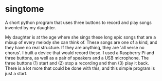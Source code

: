 # singtome
A short python program that uses three buttons to record and play songs invented by my daughter.

My daughter is at the age where she sings these long epic songs that are a mixup of every melody she can think of.  These songs are one of a kind, and they have no real structure.  If they are anything, they are 'all verse no chorus'.  I built a device that would record these.  I used a Raspberry Pi and three buttons, as well as a pair of speakers and a USB microphone.  The three buttons (1) start and (2) stop a recording and then (3) play it back.
There is a lot more that could be done with this, and this simple program is just a start.
